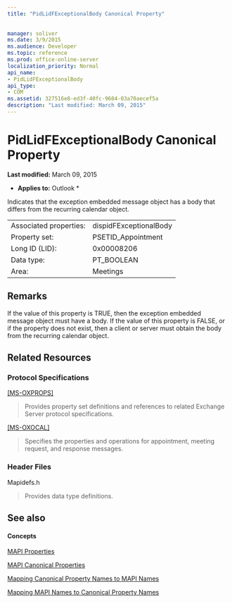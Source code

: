 ```yaml
---
title: "PidLidFExceptionalBody Canonical Property"
 
 
manager: soliver
ms.date: 3/9/2015
ms.audience: Developer
ms.topic: reference
ms.prod: office-online-server
localization_priority: Normal
api_name:
- PidLidFExceptionalBody
api_type:
- COM
ms.assetid: 327516e8-ed3f-40fc-9604-03a70aecef5a
description: "Last modified: March 09, 2015"
---
```


# PidLidFExceptionalBody Canonical Property

 **Last modified:** March 09, 2015 
  
 * **Applies to:** Outlook * 
  
Indicates that the exception embedded message object has a body that differs from the recurring calendar object.
  
|||
|:-----|:-----|
|Associated properties:  <br/> |dispidFExceptionalBody  <br/> |
|Property set:  <br/> |PSETID_Appointment  <br/> |
|Long ID (LID):  <br/> |0x00008206  <br/> |
|Data type:  <br/> |PT_BOOLEAN  <br/> |
|Area:  <br/> |Meetings  <br/> |
   
## Remarks

If the value of this property is TRUE, then the exception embedded message object must have a body. If the value of this property is FALSE, or if the property does not exist, then a client or server must obtain the body from the recurring calendar object.
  
## Related Resources

### Protocol Specifications

[[MS-OXPROPS]](http://msdn.microsoft.com/library/f6ab1613-aefe-447d-a49c-18217230b148%28Office.15%29.aspx)
  
> Provides property set definitions and references to related Exchange Server protocol specifications.
    
[[MS-OXOCAL]](http://msdn.microsoft.com/library/09861fde-c8e4-4028-9346-e7c214cfdba1%28Office.15%29.aspx)
  
> Specifies the properties and operations for appointment, meeting request, and response messages.
    
### Header Files

Mapidefs.h
  
> Provides data type definitions.
    
## See also

#### Concepts

[MAPI Properties](mapi-properties.md)
  
[MAPI Canonical Properties](mapi-canonical-properties.md)
  
[Mapping Canonical Property Names to MAPI Names](mapping-canonical-property-names-to-mapi-names.md)
  
[Mapping MAPI Names to Canonical Property Names](mapping-mapi-names-to-canonical-property-names.md)

